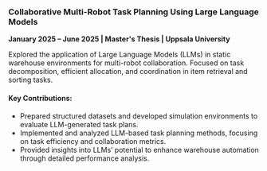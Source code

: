 ### Collaborative Multi-Robot Task Planning Using Large Language Models
**January 2025 – June 2025 | Master's Thesis | Uppsala University**  

Explored the application of Large Language Models (LLMs) in static warehouse environments for multi-robot collaboration. Focused on task decomposition, efficient allocation, and coordination in item retrieval and sorting tasks.

#### Key Contributions:
- Prepared structured datasets and developed simulation environments to evaluate LLM-generated task plans.
- Implemented and analyzed LLM-based task planning methods, focusing on task efficiency and collaboration metrics.
- Provided insights into LLMs’ potential to enhance warehouse automation through detailed performance analysis.
